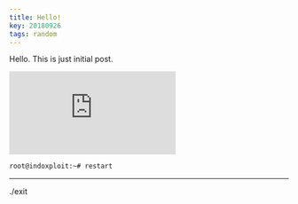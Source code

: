 ```yaml
---
title: Hello!
key: 20180926
tags: random
---
```


Hello. This is just initial post.
<!--more-->

<div class="container">
<iframe max-width="760" max-height="515" src="https://www.youtube.com/embed/XeI8E20ZUE4" frameborder="0" allow="autoplay; encrypted-media" allowfullscreen></iframe></div>

```bash
root@indoxploit:~# restart
```
---

./exit
